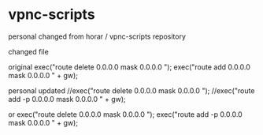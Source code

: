 # vpnc-scripts
personal changed from horar / vpnc-scripts repository

changed file 

original 
	exec("route delete 0.0.0.0 mask 0.0.0.0 ");
	exec("route add  0.0.0.0 mask 0.0.0.0 " + gw);
  
personal updated
  	//exec("route delete 0.0.0.0 mask 0.0.0.0 ");
	  //exec("route add -p 0.0.0.0 mask 0.0.0.0 " + gw);
    
or
	exec("route delete 0.0.0.0 mask 0.0.0.0 ");
	exec("route add -p 0.0.0.0 mask 0.0.0.0 " + gw);
